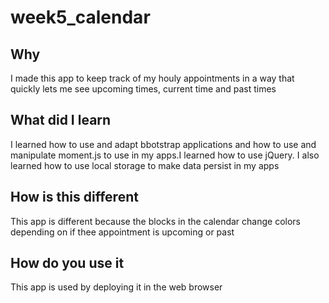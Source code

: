 # week5_calendar
## Why
I made this app to keep track of my houly appointments in a way that quickly lets me see upcoming times, current time and past times

## What did I learn
I learned how to use and adapt bbotstrap applications and how to use and manipulate moment.js to use in my apps.I learned how to use jQuery. I also learned how to use local storage to make data persist in my apps

## How is this different
This app is different because the blocks in the calendar change colors depending on if thee appointment is upcoming or past

## How do you use it
This app is used by deploying it in the web browser

